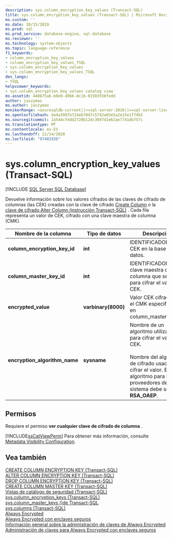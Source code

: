```yaml
---
description: sys.column_encryption_key_values (Transact-SQL)
title: sys.column_encryption_key_values (Transact-SQL) | Microsoft Docs
ms.custom: ''
ms.date: 10/15/2019
ms.prod: sql
ms.prod_service: database-engine, sql-database
ms.reviewer: ''
ms.technology: system-objects
ms.topic: language-reference
f1_keywords:
- column_encryption_key_values
- column_encryption_key_values_TSQL
- sys.column_encryption_key_values
- sys.column_encryption_key_values_TSQL
dev_langs:
- TSQL
helpviewer_keywords:
- sys.column_encryption_key_values catalog view
ms.assetid: 440875ab-b0e9-4966-8c16-01503558fedd
author: jaszymas
ms.author: jaszymas
monikerRange: =azuresqldb-current||>=sql-server-2016||>=sql-server-linux-2017||=azuresqldb-mi-current
ms.openlocfilehash: da4a3997e724eb78d7c5742a03e5a2e15e1f74b5
ms.sourcegitcommit: 1a544cf4dd2720b124c3697d1e62ae7741db757c
ms.translationtype: MT
ms.contentlocale: es-ES
ms.lasthandoff: 12/14/2020
ms.locfileid: "97482936"
---
```

# <a name="syscolumn_encryption_key_values-transact-sql"></a>sys.column_encryption_key_values (Transact-SQL)
[!INCLUDE [SQL Server SQL Database](../../includes/applies-to-version/sql-asdb.md)]

  Devuelve información sobre los valores cifrados de las claves de cifrado de columnas (las CEK) creadas con la clave de cifrado [Create Column](../../t-sql/statements/create-column-encryption-key-transact-sql.md) o la [clave de cifrado Alter Column &#40;instrucción Transact-SQL&#41;](../../t-sql/statements/alter-column-encryption-key-transact-sql.md) . Cada fila representa un valor de CEK, cifrado con una clave maestra de columna (CMK).  
  
|Nombre de la columna|Tipo de datos|Descripción|  
|-----------------|---------------|-----------------|  
|**column_encryption_key_id**|**int**|IDENTIFICADOR del CEK en la base de datos.|  
|**column_master_key_id**|**int**|IDENTIFICADOR de la clave maestra de columna que se usó para cifrar el valor de CEK.|  
|**encrypted_value**|**varbinary(8000)**|Valor CEK cifrado con el CMK especificado en column_master_key_id.|  
|**encryption_algorithm_name**|**sysname**|Nombre de un algoritmo utilizado para cifrar el valor de CEK.<br /><br /> Nombre del algoritmo de cifrado usado para cifrar el valor. El algoritmo para los proveedores de sistema debe ser  **RSA_OAEP**.|  
  
## <a name="permissions"></a>Permisos  
 Requiere el permiso **ver cualquier clave de cifrado de columna** .  
  
 [!INCLUDE[ssCatViewPerm](../../includes/sscatviewperm-md.md)] Para obtener más información, consulte [Metadata Visibility Configuration](../../relational-databases/security/metadata-visibility-configuration.md).  
  
## <a name="see-also"></a>Vea también  
 [CREATE COLUMN ENCRYPTION KEY &#40;Transact-SQL&#41;](../../t-sql/statements/create-column-encryption-key-transact-sql.md)   
 [ALTER COLUMN ENCRYPTION KEY &#40;Transact-SQL&#41;](../../t-sql/statements/alter-column-encryption-key-transact-sql.md)   
 [DROP COLUMN ENCRYPTION KEY &#40;Transact-SQL&#41;](../../t-sql/statements/drop-column-encryption-key-transact-sql.md)   
 [CREATE COLUMN MASTER KEY &#40;Transact-SQL&#41;](../../t-sql/statements/create-column-master-key-transact-sql.md)   
 [Vistas de catálogo de seguridad &#40;Transact-SQL&#41;](../../relational-databases/system-catalog-views/security-catalog-views-transact-sql.md)   
 [sys.column_encryption_keys  &#40;Transact-SQL&#41;](../../relational-databases/system-catalog-views/sys-column-encryption-keys-transact-sql.md)   
 [sys.column_master_keys &#40;&#41;de Transact-SQL ](../../relational-databases/system-catalog-views/sys-column-master-keys-transact-sql.md)   
 [sys.columns &#40;Transact-SQL&#41;](../../relational-databases/system-catalog-views/sys-columns-transact-sql.md)   
 [Always Encrypted](../../relational-databases/security/encryption/always-encrypted-database-engine.md)   
 [Always Encrypted con enclaves seguros](../../relational-databases/security/encryption/always-encrypted-enclaves.md)   
 [Información general sobre la administración de claves de Always Encrypted](../../relational-databases/security/encryption/overview-of-key-management-for-always-encrypted.md)   
 [Administración de claves para Always Encrypted con enclaves seguros](../../relational-databases/security/encryption/always-encrypted-enclaves-manage-keys.md)   

  
  

